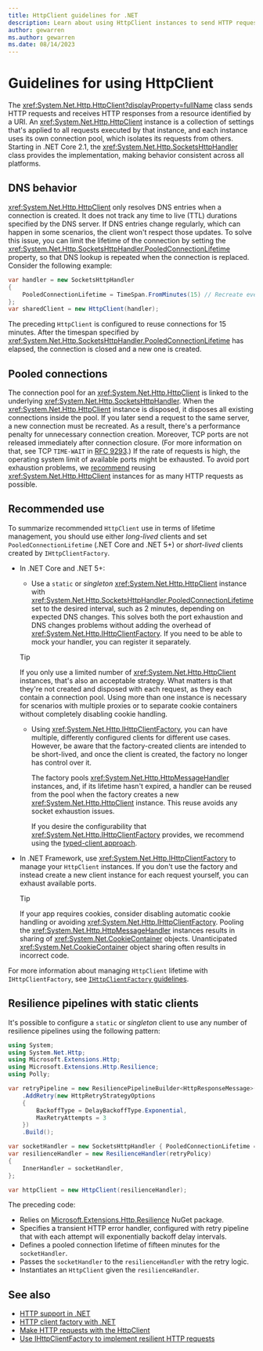 ```yaml
---
title: HttpClient guidelines for .NET
description: Learn about using HttpClient instances to send HTTP requests and how you can manage clients using IHttpClientFactory in your .NET apps.
author: gewarren
ms.author: gewarren
ms.date: 08/14/2023
---
```


# Guidelines for using HttpClient

The <xref:System.Net.Http.HttpClient?displayProperty=fullName> class sends HTTP requests and receives HTTP responses from a resource identified by a URI. An <xref:System.Net.Http.HttpClient> instance is a collection of settings that's applied to all requests executed by that instance, and each instance uses its own connection pool, which isolates its requests from others. Starting in .NET Core 2.1, the <xref:System.Net.Http.SocketsHttpHandler> class provides the implementation, making behavior consistent across all platforms.

## DNS behavior

<xref:System.Net.Http.HttpClient> only resolves DNS entries when a connection is created. It does not track any time to live (TTL) durations specified by the DNS server. If DNS entries change regularly, which can happen in some scenarios, the client won't respect those updates. To solve this issue, you can limit the lifetime of the connection by setting the <xref:System.Net.Http.SocketsHttpHandler.PooledConnectionLifetime> property, so that DNS lookup is repeated when the connection is replaced. Consider the following example:

```csharp
var handler = new SocketsHttpHandler
{
    PooledConnectionLifetime = TimeSpan.FromMinutes(15) // Recreate every 15 minutes
};
var sharedClient = new HttpClient(handler);
```

The preceding `HttpClient` is configured to reuse connections for 15 minutes. After the timespan specified by <xref:System.Net.Http.SocketsHttpHandler.PooledConnectionLifetime> has elapsed, the connection is closed and a new one is created.

## Pooled connections

The connection pool for an <xref:System.Net.Http.HttpClient> is linked to the underlying <xref:System.Net.Http.SocketsHttpHandler>. When the <xref:System.Net.Http.HttpClient> instance is disposed, it disposes all existing connections inside the pool. If you later send a request to the same server, a new connection must be recreated. As a result, there's a performance penalty for unnecessary connection creation. Moreover, TCP ports are not released immediately after connection closure. (For more information on that, see TCP `TIME-WAIT` in [RFC 9293](https://www.rfc-editor.org/rfc/rfc9293.html#section-3.3.2).) If the rate of requests is high, the operating system limit of available ports might be exhausted. To avoid port exhaustion problems, we [recommend](#recommended-use) reusing <xref:System.Net.Http.HttpClient> instances for as many HTTP requests as possible.

## Recommended use

To summarize recommended `HttpClient` use in terms of lifetime management, you should use either *long-lived* clients and set `PooledConnectionLifetime` (.NET Core and .NET 5+) or *short-lived* clients created by `IHttpClientFactory`.

- In .NET Core and .NET 5+:

  - Use a `static` or *singleton* <xref:System.Net.Http.HttpClient> instance with <xref:System.Net.Http.SocketsHttpHandler.PooledConnectionLifetime> set to the desired interval, such as 2 minutes, depending on expected DNS changes. This solves both the port exhaustion and DNS changes problems without adding the overhead of <xref:System.Net.Http.IHttpClientFactory>. If you need to be able to mock your handler, you can register it separately.

  > [!TIP]
  > If you only use a limited number of <xref:System.Net.Http.HttpClient> instances, that's also an acceptable strategy. What matters is that they're not created and disposed with each request, as they each contain a connection pool. Using more than one instance is necessary for scenarios with multiple proxies or to separate cookie containers without completely disabling cookie handling.

  - Using <xref:System.Net.Http.IHttpClientFactory>, you can have multiple, differently configured clients for different use cases. However, be aware that the factory-created clients are intended to be short-lived, and once the client is created, the factory no longer has control over it.

    The factory pools <xref:System.Net.Http.HttpMessageHandler> instances, and, if its lifetime hasn't expired, a handler can be reused from the pool when the factory creates a new <xref:System.Net.Http.HttpClient> instance. This reuse avoids any socket exhaustion issues.

    If you desire the configurability that <xref:System.Net.Http.IHttpClientFactory> provides, we recommend using the [typed-client approach](../../../core/extensions/httpclient-factory.md#typed-clients).

- In .NET Framework, use <xref:System.Net.Http.IHttpClientFactory> to manage your `HttpClient` instances. If you don't use the factory and instead create a new client instance for each request yourself, you can exhaust available ports.

    > [!TIP]
    > If your app requires cookies, consider disabling automatic cookie handling or avoiding <xref:System.Net.Http.IHttpClientFactory>. Pooling the <xref:System.Net.Http.HttpMessageHandler> instances results in sharing of <xref:System.Net.CookieContainer> objects. Unanticipated <xref:System.Net.CookieContainer> object sharing often results in incorrect code.

For more information about managing `HttpClient` lifetime with `IHttpClientFactory`, see [`IHttpClientFactory` guidelines](../../../core/extensions/httpclient-factory.md#httpclient-lifetime-management).

## Resilience pipelines with static clients

It's possible to configure a `static` or *singleton* client to use any number of resilience pipelines using the following pattern:

```csharp
using System;
using System.Net.Http;
using Microsoft.Extensions.Http;
using Microsoft.Extensions.Http.Resilience;
using Polly;

var retryPipeline = new ResiliencePipelineBuilder<HttpResponseMessage>()
    .AddRetry(new HttpRetryStrategyOptions
    {
        BackoffType = DelayBackoffType.Exponential,
        MaxRetryAttempts = 3
    })
    .Build();

var socketHandler = new SocketsHttpHandler { PooledConnectionLifetime = TimeSpan.FromMinutes(15) };
var resilienceHandler = new ResilienceHandler(retryPolicy)
{
    InnerHandler = socketHandler,
};

var httpClient = new HttpClient(resilienceHandler);
```

The preceding code:

- Relies on [Microsoft.Extensions.Http.Resilience](https://www.nuget.org/packages/Microsoft.Extensions.Http.Resilience) NuGet package.
- Specifies a transient HTTP error handler, configured with retry pipeline that with each attempt will exponentially backoff delay intervals.
- Defines a pooled connection lifetime of fifteen minutes for the `socketHandler`.
- Passes the `socketHandler` to the `resilienceHandler` with the retry logic.
- Instantiates an `HttpClient` given the `resilienceHandler`.

## See also

- [HTTP support in .NET](http-overview.md)
- [HTTP client factory with .NET](../../../core/extensions/httpclient-factory.md)
- [Make HTTP requests with the HttpClient](httpclient.md)
- [Use IHttpClientFactory to implement resilient HTTP requests](../../../architecture/microservices/implement-resilient-applications/use-httpclientfactory-to-implement-resilient-http-requests.md)
